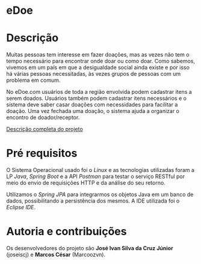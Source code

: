 # eDoe
# Descrição
  Muitas pessoas tem interesse em fazer doações, mas as vezes não tem o tempo necessário para encontrar onde doar ou como doar. Como sabemos, vivemos em um país em que a desigualdade social ainda existe e por isso há várias pessoas necessitadas, às vezes grupos de pessoas com um problema em comum. 
  
  No eDoe.com usuários de toda a região envolvida podem cadastrar itens a serem doados. Usuários também podem cadastrar itens necessários e o sistema deve saber casar doações com necessidades para facilitar a doação. Uma vez fechada uma doação, o sistema ajuda a organizar o encontro de doador/receptor.
  
  [Descrição completa do projeto](https://docs.google.com/document/d/e/2PACX-1vST2TI5lDbtMlv8rhFYJkYnrfgqzyWDv6DDvvAajz3_KK4tAs_UnAbYdI6oeMQA6jEHo5HwUAatHmd8/pub)
  
  # Pré requisitos
   O Sistema Operacional usado foi o *Linux* e as tecnologias utilizadas foram a LP *Java*, *Spring Boot* e a API *Postman* para testar o serviço RESTful por meio do envio de requisições HTTP e da análise do seu retorno. 
   
   Utilizamos o *Spring JPA* para integrarmos os objetos Java em um banco de dados, possibilitando a persistência dos mesmos. A IDE utilizada foi o *Eclipse IDE*.
   
# Autoria e contribuições
  Os desenvolvedores do projeto são **José Ivan Silva da Cruz Júnior** (joseiscj) e **Marcos César** (Marcoozvn).
  
 
